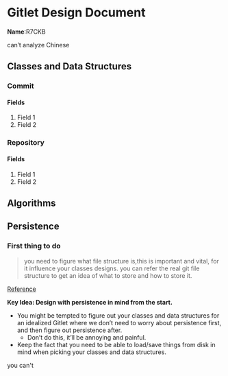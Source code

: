 # Gitlet Design Document

**Name**:R7CKB

can’t analyze Chinese

## Classes and Data Structures

### Commit

#### Fields

1. Field 1
2. Field 2

### Repository

#### Fields

1. Field 1
2. Field 2

## Algorithms

## Persistence

### First thing to do

> you need to figure what file structure is,this is important and vital, for it influence your classes designs.
> you can refer the real git file structure to get an idea of what to store and how to store it.

[Reference](https://paper.dropbox.com/doc/Gitlet-Persistence-zEnTGJhtUMtGr8ILYhoab)

**Key Idea: Design with persistence in mind from the start.**

- You might be tempted to figure out your classes and data structures for an idealized Gitlet where we don’t need to
  worry about persistence first,
  and then figure out persistence after.
    - Don’t do this, it’ll be annoying and painful.
- Keep the fact that you need to be able to load/save things from disk in mind when picking your classes and data
  structures.

you can't 
